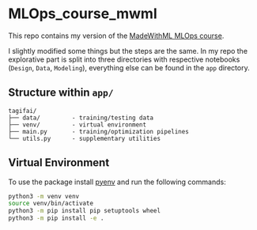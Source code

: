 # MLOps_course_mwml

This repo contains my version of the [MadeWithML MLOps course](https://github.com/GokuMohandas/mlops-course).

I slightly modified some things but the steps are the same.
In my repo the explorative part is split into three directories with respective notebooks (`Design`, `Data`, `Modeling`), everything else can be found in the `app` directory.

## Structure within `app/`

```
tagifai/
├── data/         - training/testing data
├── venv/         - virtual environment
├── main.py       - training/optimization pipelines
└── utils.py      - supplementary utilities

```

## Virtual Environment

To use the package install [pyenv](https://github.com/pyenv/pyenv) and run the following commands:
```bash
python3 -m venv venv
source venv/bin/activate
python3 -m pip install pip setuptools wheel
python3 -m pip install -e .
```



